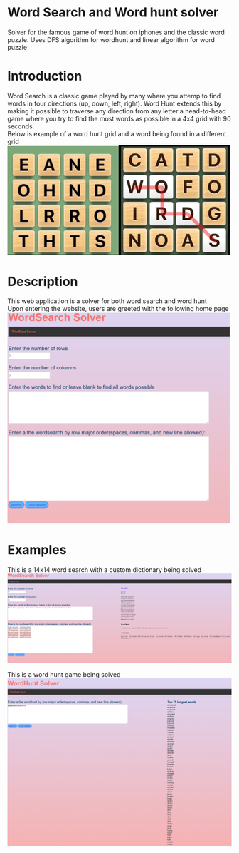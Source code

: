 # Word Search and Word hunt solver
Solver for the famous game of word hunt on iphones and the classic word puzzle.
Uses DFS algorithm for wordhunt and linear algorithm for word puzzle

# Introduction
Word Search is a classic game played by many where you attemp to find words in four directions (up, down, left, right). Word Hunt extends this by making it possible to traverse any direction from any letter a head-to-head game where you try to find the most words as possible in a 4x4 grid with 90 seconds. <br />
Below is example of a word hunt grid and a word being found in a different grid <br />
<img src = "images/WH-example.png" width="250"><img src = "images/WH being played.png" width="250">

# Description
This web application is a solver for both word search and word hunt <br />
Upon entering the website, users are greeted with the following home page  <br />
<img src = "images/WS-homepage.png" width="500">
# Examples
This is a 14x14 word search with a custom dictionary being solved <br />
 <img src = "images/WS-solved.png" width="750">
 
 This is a word hunt game being solved <br />
 <img src = "images/WH-solve.png" width="1000">
